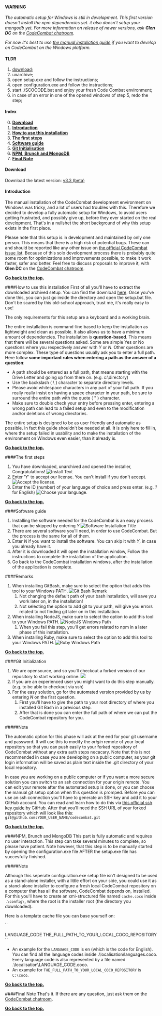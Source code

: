 #### WARNING
_The automatic setup for Windows is still in development. This first version doesn't install the npm dependencies yet. it also doesn't setup your mongodb yet. For more information on release of newer versions, ask **Glen DC** on the [CodeCombat chatroom](http://www.hipchat.com/g3plnOKqa)._

_For now it's best to use [the manual installation guide](https://github.com/codecombat/codecombat/wiki/Windows-Development-Environment-Setup-Guide) if you want to develop on CodeCombat on the Windows platform._ 

#### TLDR
1. [download](#download);
2. unarchive;
3. open setup.exe and follow the instructions;
4. open configuration.exe and follow the instructions;
5. start .\SCOCODE.bat and enjoy your fresh Code Combat environment;
6. in case of an error in one of the opened windows of step 5, redo the step;

#### Index
0. **[Download](#download)**
1. **[Introduction](#introduction)**
2. **[How to use this installation](#how-to-use-this-installation)**
3. **[The first steps](#the-first-steps)**
4. **[Software guide](#software-guide)**
5. **[Git Initialisation](#git-initialisation)**
6. **[NPM, Brunch and MongoDB](#npm-brunch-and-mongodb)**
7. **[Final Note](#final-note)**

#### Download
Download the latest version: [v3.3 (beta)](https://s3.amazonaws.com/CodeCombatLargeFiles/coco-dev-win-setup-3.3.zip)

#### Introduction
The manual installation of the CodeCombat development environment on Windows was tricky, and a lot of users had troubles with this. Therefore we decided to develop a fully automatic setup for Windows, to avoid users getting frustrated, and possibly give up, before they ever started on the real development. That's in a nullshet the short background of why this setup exists in the first place.

Please note that this setup is in development and maintained by only one person. This means that there is a high risk of potential bugs. These can and should be reported like any other issue on [the official CodeCombat issue list](https://github.com/codecombat/codecombat/issues?labels=enhancement&state=open). Because of this solo development process there is probably quite some room for optimizations and improvements possible, to make it work faster, safer and better. Feel free to discuss proposals to improve it, with **Glen DC** on the [CodeCombat chatroom](http://www.hipchat.com/g3plnOKqa).

**[Go back to the top.](#index)**

####How to use this installation
First of all you'll have to extract the downloaded archived setup. You can find the download [here](#download). Once you've done this, you can just go inside the directory and open the setup.bat file. Don't be scared by this old-school approach, trust me, it's really easy to use!

The only requirements for this setup are a keyboard and a working brain.

The entire installation is command-line based to keep the installation as lightweight and clean as possible. It also allows us to have a minimum amount of dependencies. The installation is **question-based**. This means that there will be several questions asked. Some are simple Yes or No questions where you respectively answer with _Y_ or _N_. Other questions are more complex. These type of questions usually ask you to enter a full path. Here follow **some important rules when entering a path as the answer of a question**:
* A path should be entered as a full path, that means starting with the Drive Letter and going up from there on. (e.g. c:\directory)
* Use the backslash ( \\ ) character to separate directory levels.
* Please avoid whitespace characters in any part of your full path. If you really really insist on having a space character in your path, be sure to surround the entire path with the quote ( " ) character.
* Make sure to double check your entry before pressing enter, entering a wrong path can lead to a failed setup and even to the modification and/or deletions of wrong directories.

The entire setup is designed to be as user friendly and automatic as possible. In fact this guide shouldn't be needed at all. It is only here to fill in, where the setup failed in usability and to make the installation of the environment on Windows even easier, than it already is.

**[Go back to the top.](#index)**

####The first steps
1. You have downloaded, unarchived and opened the installer, Congratulations! ![Install Text](https://dl.dropboxusercontent.com/u/80071057/codecombat/1_title.png)
2. Enter 'Y' to accept our license. You can't install if you don't accept. ![Accept the license.](https://dl.dropboxusercontent.com/u/80071057/codecombat/1_license.png)
3. Enter the ID (number) of your language of choice and press enter. (e.g. _1_ for English) ![Choose your language.](https://dl.dropboxusercontent.com/u/80071057/codecombat/1_language.png)

**[Go back to the top.](#index)**

####Software guide
1. Installing the software needed for the CodeCombat is an easy process that can be skipped by entering _Y_ ![Software Installation Title](https://dl.dropboxusercontent.com/u/80071057/codecombat/2_title.png)
2. There are several software you'll need, in order to use CodeCombat. But the process is the same for all of them.
  1. Enter _N_ if you want to install the software. You can skip it with _Y_, in case you already have it.
  2. After it is downloaded it will open the installation window, Follow the instructions to complete the installation of the application.
  3. Go back to the CodeCombat installation windows, after the installation of the application is complete.

####Remarks
1. When installing GitBash, make sure to select the option that adds this tool to your Windows PATH.
![Git Bash Remark](https://dl.dropboxusercontent.com/u/80071057/codecombat/gitbash_path.png)
   1. Not changing the default path of your bash installation, will save you work later on, in the installation!
   2. Not selecting the option to add git to your path, will give you errors related to not finding git later on in this installation.
2. When installing NodeJS, make sure to select the option to add this tool to your Windows PATH. ![NodeJS Windows Path](https://dl.dropboxusercontent.com/u/80071057/codecombat/nodejs_path.png)
   1. When you fail this step, you'll get errors related to npm in a later phase of this installation.
3. When installing Ruby, make sure to select the option to add this tool to your Windows PATH. ![Ruby Windows Path](https://dl.dropboxusercontent.com/u/80071057/codecombat/ruby_path.png)

**[Go back to the top.](#index)**

####Git Initialization
1. We are opensource, and so you'll checkout a forked version of our repository to start working online. ![](https://dl.dropboxusercontent.com/u/80071057/codecombat/3_title.png)
  1. If you are an experienced user you might want to do this step manually. (e.g. to be able to checkout via ssh)
  2. For the easy solution, go for the automated version provided by us by entering _N_ on the first question.
     1. First you'll have to give the path to your root directory of where you installed Git Bash in a previous step.
     2. After that is done you can enter the full path of where we can put the CodeCombat repository for you.

#####Note

The automatic option for this phase will ask at the end for your git username and password. It will use this to modify the _origin_ remote of your local repository so that you can push easily to your forked repository of CodeCombat without any extra auth steps necacary. Note that this is not recommended in case you are developing on a public computer, as your git login information will be saved as plain text inside the .git directory of your local repository.

In case you are working on a public computer or if you want a more secure solution you can switch to an ssh connection for your origin remote. You can edit your remote after the automated setup is done, or you can choose the manual git setup option when this question is promped. Before you can use an ssh connection you'll have to generate an SSH key and add it to your GitHub account. You can read and learn how to do this via [this official ssh key guide](https://help.github.com/articles/generating-ssh-keys) by GitHub. After that you'll need the SSH URL of your forked repository which will look like this: ``git@github.com:YOUR_USER_NAME/codecombat.git``

**[Go back to the top.](#index)**

####NPM, Brunch and MongoDB
This part is fully automatic and requires no user interaction. This step can take several minutes to complete, so please have patient. Note however, that this step is to be manually started by opening the configuration.exe file AFTER the setup.exe file has succesfully finished.

#####Note

Although this seperate configuration.exe setup file isn't designed to be used as a stand-alone installer, with a little effort on your side, you could use it as a stand-alone installer to configure a fresh local CodeCombat repository on a computer that has all the software, CodeCombat depends on, installed. For this you'll have to create an xml-structured file named ``cache.coco`` inside ``.\config\``, where the root is the installer root (the directory you downloaded).

Here is a template cache file you can base yourself on:

``
<?xml version="1.0" encoding="ISO-8859-1" ?>
<variables>
    <language_id>LANGUAGE_CODE</language_id>
    <repository_path>THE_FULL_PATH_TO_YOUR_LOCAL_COCO_REPOSITORY</repository_path>
</variables>
``

* An example for the ``LANGUAGE_CODE`` is en (which is the code for English). You can find all the language codes inside .\localisation\languages.coco. Every language code is also represented by a file named .\localisation\LANGUAGE_CODE.coco.
* An example for ``THE_FULL_PATH_TO_YOUR_LOCAL_COCO_REPOSITORY`` is ``C:\coco``.

**[Go back to the top.](#index)**

####Final Note
That's it. If there are any question, just ask them on the [CodeCombat chatroom](http://www.hipchat.com/g3plnOKqa). 

**[Go back to the top.](#index)**